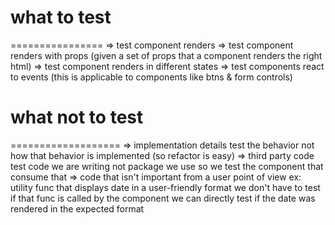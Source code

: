# what to test
================
=> test component renders 
=> test component renders with props
(given a set of props that a component renders the right html)
=> test component renders in different states 
=> test components react to events (this is applicable to components like btns & form controls)

# what not to test 
===================
=> implementation details 
test the behavior not how that behavior is implemented (so refactor is easy)
=> third party code 
test code we are writing not package we use 
so we test the component that consume that 
=> code that isn't important from a user point of view 
ex:
utility func that displays date in a user-friendly format 
we don't have to test if that func is called by the component 
we can directly test if the date was rendered in the expected format 




